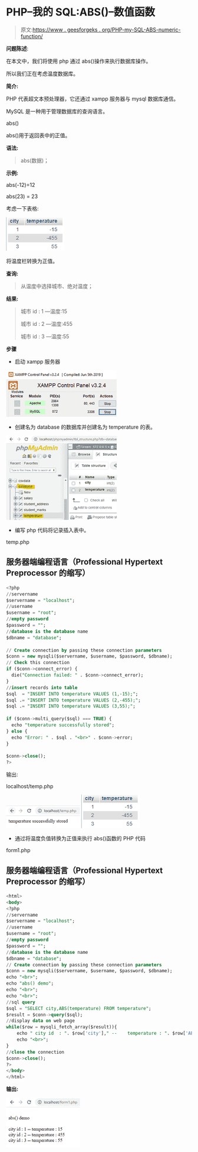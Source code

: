 # PHP–我的 SQL:ABS()–数值函数

> 原文:[https://www . geesforgeks . org/PHP-my-SQL-ABS-numeric-function/](https://www.geeksforgeeks.org/php-my-sql-abs-numeric-function/)

**问题陈述**:

在本文中，我们将使用 php 通过 abs()操作来执行数据库操作。

所以我们正在考虑温度数据库。

**简介:**

PHP 代表超文本预处理器，它还通过 xampp 服务器与 mysql 数据库通信。

MySQL 是一种用于管理数据库的查询语言。

abs()

abs()用于返回表中的正值。

**语法:**

> abs(数据)；

**示例:**

abs(-12)=12

abs(23) = 23

考虑一下表格:

![](img/dffa138977a2e9a3681bb1891418fe9c.png)

将温度栏转换为正值。

**查询:**

> 从温度中选择城市、绝对温度；

**结果:**

> 城市 id : 1 —温度:15
> 
> 城市 id : 2 —温度:455
> 
> 城市 id : 3 —温度:55

**步骤**

*   启动 xampp 服务器

![](img/bc6ca4a0e74ed10e3d4b66c179f46ffe.png)

*   创建名为 database 的数据库并创建名为 temperature 的表。

![](img/4e4c535f73649bebffd10ad3cb15263c.png)

*   编写 php 代码将记录插入表中。

temp.php

## 服务器端编程语言（Professional Hypertext Preprocessor 的缩写）

```sql
<?php
//servername
$servername = "localhost";
//username
$username = "root";
//empty password
$password = "";
//database is the database name
$dbname = "database";

// Create connection by passing these connection parameters
$conn = new mysqli($servername, $username, $password, $dbname);
// Check this connection
if ($conn->connect_error) {
  die("Connection failed: " . $conn->connect_error);
}
//insert records into table
$sql  = "INSERT INTO temperature VALUES (1,-15);";
$sql .= "INSERT INTO temperature VALUES (2,-455);";
$sql .= "INSERT INTO temperature VALUES (3,55);";

if ($conn->multi_query($sql) === TRUE) {
  echo "temperature successfully stored";
} else {
  echo "Error: " . $sql . "<br>" . $conn->error;
}

$conn->close();
?>
```

输出:

localhost/temp.php

![](img/7906ce9f4c33c8be60d68ed92c0000f3.png) ![](img/2200e2f85e2b6cf16425f5553d9f502b.png)

*   通过将温度负值转换为正值来执行 abs()函数的 PHP 代码

form1.php

## 服务器端编程语言（Professional Hypertext Preprocessor 的缩写）

```sql
<html>
<body>
<?php
//servername
$servername = "localhost";
//username
$username = "root";
//empty password
$password = "";
//database is the database name
$dbname = "database";
// Create connection by passing these connection parameters
$conn = new mysqli($servername, $username, $password, $dbname);
echo "<br>";
echo "abs() demo";
echo "<br>";
echo "<br>";
//sql query
$sql = "SELECT city,ABS(temperature) FROM temperature";
$result = $conn->query($sql);
//display data on web page
while($row = mysqli_fetch_array($result)){
    echo " city id  : ". $row['city']," --    temperature : ". $row['ABS(temperature)'];
    echo "<br>";
}
//close the connection
$conn->close();
?>
</body>
</html>
```

**输出:**

![](img/c8a67afc937ec8b16b3bb62480e4ad2a.png)